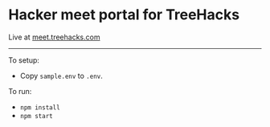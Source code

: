# Hacker meet portal for TreeHacks

Live at [meet.treehacks.com](http://meet.treehacks.com)

---

To setup:
- Copy `sample.env` to `.env`.

To run:
- `npm install`
- `npm start`
